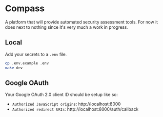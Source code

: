 # Compass

A platform that will provide automated security assessment tools. For now it does next to nothing since it's very much a work in progress.

## Local
Add your secrets to a `.env` file.

```sh
cp .env.example .env
make dev
```

## Google OAuth
Your Google OAuth 2.0 client ID should be setup like so:
- `Authorized JavaScript origins`: http://localhost:8000
- `Authorized redirect URIs`: http://localhost:8000/auth/callback
